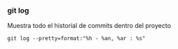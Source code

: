 ### git log
Muestra todo el historial de commits dentro del proyecto

```
git log --pretty=format:"%h - %an, %ar : %s"
```
